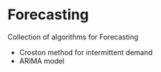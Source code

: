 # Forecasting

Collection of algorithms for Forecasting

- Croston method for intermittent demand
- ARIMA model
